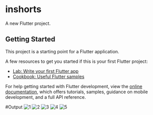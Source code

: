 # inshorts

A new Flutter project.

## Getting Started

This project is a starting point for a Flutter application.

A few resources to get you started if this is your first Flutter project:

- [Lab: Write your first Flutter app](https://docs.flutter.dev/get-started/codelab)
- [Cookbook: Useful Flutter samples](https://docs.flutter.dev/cookbook)

For help getting started with Flutter development, view the
[online documentation](https://docs.flutter.dev/), which offers tutorials,
samples, guidance on mobile development, and a full API reference.

#Output
![1](https://github.com/HemantaMeher/inshorts/assets/97389070/39efb224-15b0-4e47-869e-6f1708562cb0)
![2](https://github.com/HemantaMeher/inshorts/assets/97389070/e61860dd-23f7-4f57-b618-4beb233485ac)
![3](https://github.com/HemantaMeher/inshorts/assets/97389070/bb377f69-d9e0-494c-9b82-b55b5cb69794)
![4](https://github.com/HemantaMeher/inshorts/assets/97389070/2c875d1c-68ff-4a70-98e1-2e85b8fd3e94)
![5](https://github.com/HemantaMeher/inshorts/assets/97389070/0364ba0b-4aae-44a0-ac66-fd49dbad9ed8)
